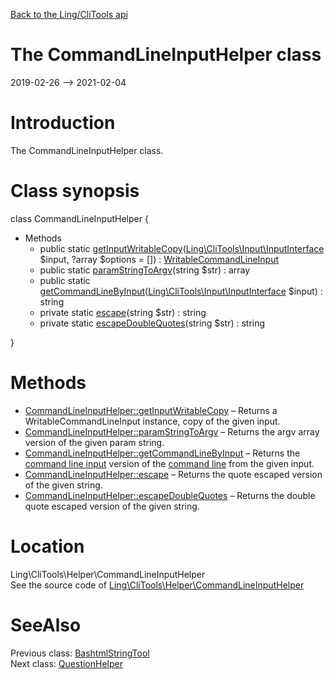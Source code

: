 [Back to the Ling/CliTools api](https://github.com/lingtalfi/CliTools/blob/master/doc/api/Ling/CliTools.md)



The CommandLineInputHelper class
================
2019-02-26 --> 2021-02-04






Introduction
============

The CommandLineInputHelper class.



Class synopsis
==============


class <span class="pl-k">CommandLineInputHelper</span>  {

- Methods
    - public static [getInputWritableCopy](https://github.com/lingtalfi/CliTools/blob/master/doc/api/Ling/CliTools/Helper/CommandLineInputHelper/getInputWritableCopy.md)([Ling\CliTools\Input\InputInterface](https://github.com/lingtalfi/CliTools/blob/master/doc/api/Ling/CliTools/Input/InputInterface.md) $input, ?array $options = []) : [WritableCommandLineInput](https://github.com/lingtalfi/CliTools/blob/master/doc/api/Ling/CliTools/Input/WritableCommandLineInput.md)
    - public static [paramStringToArgv](https://github.com/lingtalfi/CliTools/blob/master/doc/api/Ling/CliTools/Helper/CommandLineInputHelper/paramStringToArgv.md)(string $str) : array
    - public static [getCommandLineByInput](https://github.com/lingtalfi/CliTools/blob/master/doc/api/Ling/CliTools/Helper/CommandLineInputHelper/getCommandLineByInput.md)([Ling\CliTools\Input\InputInterface](https://github.com/lingtalfi/CliTools/blob/master/doc/api/Ling/CliTools/Input/InputInterface.md) $input) : string
    - private static [escape](https://github.com/lingtalfi/CliTools/blob/master/doc/api/Ling/CliTools/Helper/CommandLineInputHelper/escape.md)(string $str) : string
    - private static [escapeDoubleQuotes](https://github.com/lingtalfi/CliTools/blob/master/doc/api/Ling/CliTools/Helper/CommandLineInputHelper/escapeDoubleQuotes.md)(string $str) : string

}






Methods
==============

- [CommandLineInputHelper::getInputWritableCopy](https://github.com/lingtalfi/CliTools/blob/master/doc/api/Ling/CliTools/Helper/CommandLineInputHelper/getInputWritableCopy.md) &ndash; Returns a WritableCommandLineInput instance, copy of the given input.
- [CommandLineInputHelper::paramStringToArgv](https://github.com/lingtalfi/CliTools/blob/master/doc/api/Ling/CliTools/Helper/CommandLineInputHelper/paramStringToArgv.md) &ndash; Returns the argv array version of the given param string.
- [CommandLineInputHelper::getCommandLineByInput](https://github.com/lingtalfi/CliTools/blob/master/doc/api/Ling/CliTools/Helper/CommandLineInputHelper/getCommandLineByInput.md) &ndash; Returns the [command line input](https://github.com/lingtalfi/CliTools/blob/master/doc/api/Ling/CliTools/Input/CommandLineInput.md) version of the [command line](https://github.com/lingtalfi/CliTools/blob/master/doc/pages/command-line.md) from the given input.
- [CommandLineInputHelper::escape](https://github.com/lingtalfi/CliTools/blob/master/doc/api/Ling/CliTools/Helper/CommandLineInputHelper/escape.md) &ndash; Returns the quote escaped version of the given string.
- [CommandLineInputHelper::escapeDoubleQuotes](https://github.com/lingtalfi/CliTools/blob/master/doc/api/Ling/CliTools/Helper/CommandLineInputHelper/escapeDoubleQuotes.md) &ndash; Returns the double quote escaped version of the given string.





Location
=============
Ling\CliTools\Helper\CommandLineInputHelper<br>
See the source code of [Ling\CliTools\Helper\CommandLineInputHelper](https://github.com/lingtalfi/CliTools/blob/master/Helper/CommandLineInputHelper.php)



SeeAlso
==============
Previous class: [BashtmlStringTool](https://github.com/lingtalfi/CliTools/blob/master/doc/api/Ling/CliTools/Helper/BashtmlStringTool.md)<br>Next class: [QuestionHelper](https://github.com/lingtalfi/CliTools/blob/master/doc/api/Ling/CliTools/Helper/QuestionHelper.md)<br>
